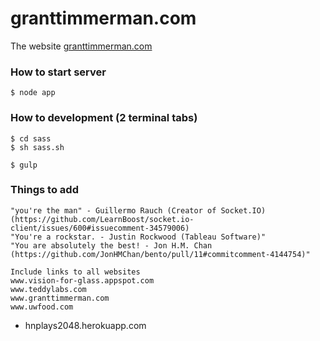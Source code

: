 granttimmerman.com
==================

The website [granttimmerman.com](granttimmerman.com)

### How to start server
```
$ node app
```

### How to development (2 terminal tabs)
```
$ cd sass
$ sh sass.sh

$ gulp
```

### Things to add

	"you're the man" - Guillermo Rauch (Creator of Socket.IO) (https://github.com/LearnBoost/socket.io-client/issues/600#issuecomment-34579006)
	"You're a rockstar. - Justin Rockwood (Tableau Software)"
	"You are absolutely the best! - Jon H.M. Chan (https://github.com/JonHMChan/bento/pull/11#commitcomment-4144754)"

	Include links to all websites
	www.vision-for-glass.appspot.com
	www.teddylabs.com
	www.granttimmerman.com
	www.uwfood.com

- hnplays2048.herokuapp.com
